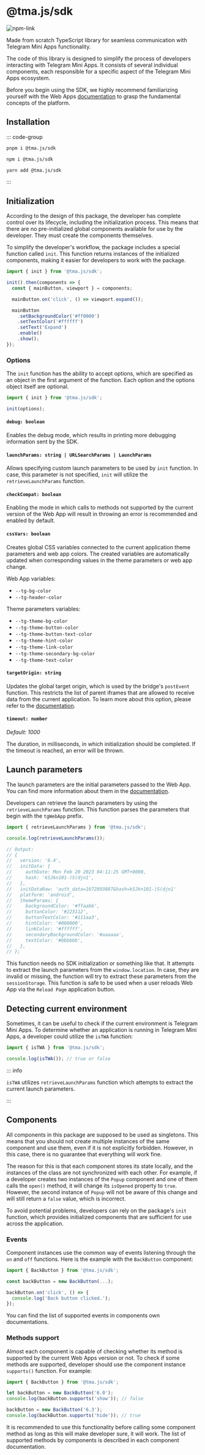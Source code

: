 # @tma.js/sdk

[npm-link]: https://npmjs.com/package/@tma.js/sdk

[npm-shield]: https://img.shields.io/npm/v/@tma.js/sdk?logo=npm

![[npm-link]][npm-shield]

Made from scratch TypeScript library for seamless communication with Telegram Mini Apps
functionality.

The code of this library is designed to simplify the process of developers interacting with Telegram
Mini Apps. It consists of several individual components, each responsible for a specific aspect of
the Telegram Mini Apps ecosystem.

Before you begin using the SDK, we highly recommend familiarizing yourself with the Web
Apps [documentation](../../../about-platform.md) to grasp the fundamental concepts of the
platform.

## Installation

::: code-group

```bash [pnpm]
pnpm i @tma.js/sdk
```

```bash [npm]
npm i @tma.js/sdk
```

```bash [yarn]
yarn add @tma.js/sdk
```

:::

## Initialization

According to the design of this package, the developer has complete control over its lifecycle,
including the initialization process. This means that there are no pre-initialized global components
available for use by the developer. They must create the components themselves.

To simplify the developer's workflow, the package includes a special function called `init`. This
function returns instances of the initialized components, making it easier for developers to work
with the package.

```typescript
import { init } from '@tma.js/sdk';

init().then(components => {
  const { mainButton, viewport } = components;

  mainButton.on('click', () => viewport.expand());

  mainButton
    .setBackgroundColor('#ff0000')
    .setTextColor('#ffffff')
    .setText('Expand')
    .enable()
    .show();
});
```

### Options

The `init` function has the ability to accept options, which are specified as an object in the first
argument of the function. Each option and the options object itself are optional.

```typescript
import { init } from '@tma.js/sdk';

init(options);
```

#### `debug: boolean`

Enables the debug mode, which results in printing more debugging information sent by the SDK.

#### `launchParams: string | URLSearchParams | LaunchParams`

Allows specifying custom launch parameters to be used by `init` function. In case, this parameter is
not specified, `init` will utilize the `retrieveLaunchParams` function.

#### `checkCompat: boolean`

Enabling the mode in which calls to methods not supported by the current version of the Web App will
result in throwing an error is recommended and enabled by default.

#### `cssVars: boolean`

Creates global CSS variables connected to the current application theme parameters and web app
colors. The created variables are automatically updated when corresponding values in the theme
parameters or web app change.

Web App variables:

- `--tg-bg-color`
- `--tg-header-color`

Theme parameters variables:

- `--tg-theme-bg-color`
- `--tg-theme-button-color`
- `--tg-theme-button-text-color`
- `--tg-theme-hint-color`
- `--tg-theme-link-color`
- `--tg-theme-secondary-bg-color`
- `--tg-theme-text-color`

#### `targetOrigin: string`

Updates the global target origin, which is used by the bridge's `postEvent` function. This restricts
the list of parent iframes that are allowed to receive data from the current application. To learn
more about this option, please refer to the [documentation](../tma-js-bridge.md#target-origin).

#### `timeout: number`

*Default: 1000*

The duration, in milliseconds, in which initialization should be completed. If the timeout is
reached, an error will be thrown.

## Launch parameters

The launch parameters are the initial parameters passed to the Web App. You can find more
information about them in the [documentation](../../../launch-parameters/common-information.md).

Developers can retrieve the launch parameters by using the `retrieveLaunchParams` function. This
function parses the parameters that begin with the `tgWebApp` prefix.

```typescript
import { retrieveLaunchParams } from '@tma.js/sdk';

console.log(retrieveLaunchParams());

// Output:
// {
//   version: '6.4',
//   initData: {
//     authDate: Mon Feb 20 2023 04:11:25 GMT+0000,
//     hash: 'kSJkn101-)S(djn1',
//   },
//   initDataRaw: 'auth_data=1672893897&hash=kSJkn101-)S(djn1'
//   platform: 'android',
//   themeParams: {
//     backgroundColor: '#ffaabb',
//     buttonColor: '#223112',
//     buttonTextColor: '#111aa3',
//     hintColor: '#000000',
//     linkColor: '#ffffff',
//     secondaryBackgroundColor: '#aaaaaa',
//     textColor: '#bbbbbb',
//   },
// };
```

This function needs no SDK initialization or something like that. It attempts to extract the launch
parameters from the `window.location`. In case, they are invalid or missing, the function will try
to extract these parameters from the `sessionStorage`. This function is safe to be used when a user
reloads Web App via the `Reload Page` application button.

## Detecting current environment

Sometimes, it can be useful to check if the current environment is Telegram Mini Apps. To determine
whether an application is running in Telegram Mini Apps, a developer could utilize the `isTWA`
function:

```typescript
import { isTWA } from '@tma.js/sdk';

console.log(isTWA()); // true or false
```

::: info

`isTWA` utilizes `retrieveLaunchParams` function which attempts to extract the current launch
parameters.

:::

## Components

All components in this package are supposed to be used as singletons. This means that you should not
create multiple instances of the same component and use them, even if it is not explicitly
forbidden. However, in this case, there is no guarantee that everything will work fine.

The reason for this is that each component stores its state locally, and the instances of the class
are not synchronized with each other. For example, if a developer creates two instances of
the `Popup` component and one of them calls the `open()` method, it will change its `isOpened`
property to `true`. However, the second instance of `Popup` will not be aware of this change and
will still return a `false` value, which is incorrect.

To avoid potential problems, developers can rely on the package's `init` function, which provides
initialized components that are sufficient for use across the application.

### Events

Component instances use the common way of events listening through the `on` and `off` functions.
Here is the example with the `BackButton` component:

```typescript
import { BackButton } from '@tma.js/sdk';

const backButton = new BackButton(...);

backButton.on('click', () => {
  console.log('Back button clicked.');
});
```

You can find the list of supported events in components own documentations.

### Methods support

Almost each component is capable of checking whether its method is supported by the current Web Apps
version or not. To check if some methods are supported, developer should use the component
instance `supports()` function. For example:

```typescript
import { BackButton } from '@tma.js/sdk';

let backButton = new BackButton('6.0');
console.log(backButton.supports('show')); // false

backButton = new BackButton('6.3');
console.log(backButton.supports('hide')); // true
```

It is recommended to use this functionality before calling some component method as long as this
will make developer sure, it will work. The list of supported methods by components is described in
each component documentation.